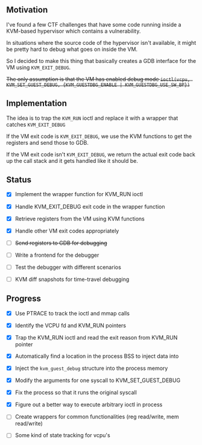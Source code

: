 <!-- Your comment goes here -->
## Motivation

I've found a few CTF challenges that have some code running inside a KVM-based hypervisor which contains a vulnerability.

In situations where the source code of the hypervisor isn't available, it might be pretty hard to debug what goes on inside the VM.

So I decided to make this thing that basically creates a GDB interface for the VM using `KVM_EXIT_DEBUG`.

~~The only assumption is that the VM has enabled debug mode `ioctl(vcpu, KVM_SET_GUEST_DEBUG, {KVM_GUESTDBG_ENABLE | KVM_GUESTDBG_USE_SW_BP})`~~


## Implementation

The idea is to trap the `KVM_RUN` ioctl and replace it with a wrapper that catches `KVM_EXIT_DEBUG`

If the VM exit code is `KVM_EXIT_DEBUG`, we use the KVM functions to get the registers and send those to GDB.

If the VM exit code isn't `KVM_EXIT_DEBUG`, we return the actual exit code back up the call stack and it gets handled like it should be.


## Status

- [x] Implement the wrapper function for KVM_RUN ioctl

- [x] Handle KVM_EXIT_DEBUG exit code in the wrapper function

- [x] Retrieve registers from the VM using KVM functions

- [x] Handle other VM exit codes appropriately

- [ ] ~~Send registers to GDB for debugging~~

- [ ] Write a frontend for the debugger

- [ ] Test the debugger with different scenarios

- [ ] KVM diff snapshots for time-travel debugging


## Progress

- [x] Use PTRACE to track the ioctl and mmap calls

- [x] Identify the VCPU fd and KVM_RUN pointers

- [x] Trap the KVM_RUN ioctl and read the exit reason from KVM_RUN pointer

- [x] Automatically find a location in the process BSS to inject data into

- [x] Inject the `kvm_guest_debug` structure into the process memory

- [x] Modify the arguments for one syscall to KVM_SET_GUEST_DEBUG

- [x] Fix the process so that it runs the original syscall

- [x] Figure out a better way to execute arbitrary ioctl in process

- [ ] Create wrappers for common functionalities (reg read/write, mem read/write)

- [ ] Some kind of state tracking for vcpu's
